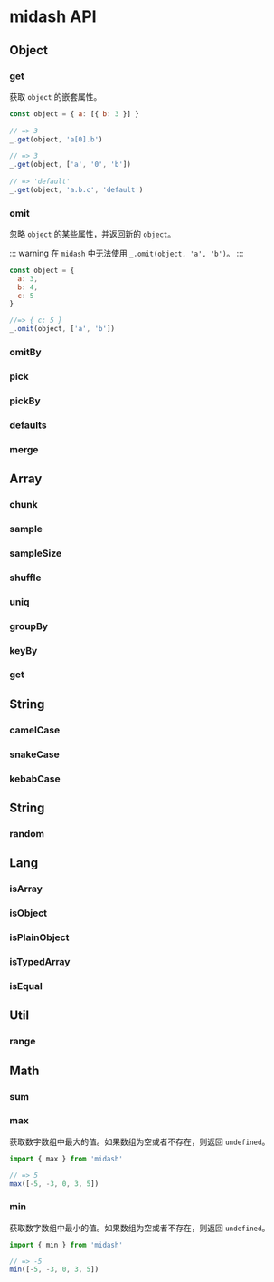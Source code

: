 # midash API

## Object

### get

获取 `object` 的嵌套属性。

``` js
const object = { a: [{ b: 3 }] }
 
// => 3
_.get(object, 'a[0].b')
 
// => 3
_.get(object, ['a', '0', 'b'])
 
// => 'default'
_.get(object, 'a.b.c', 'default')
```

### omit

忽略 `object` 的某些属性，并返回新的 `object`。

::: warning
在 `midash` 中无法使用 `_.omit(object, 'a', 'b')`。
:::

``` js
const object = {
  a: 3,
  b: 4,
  c: 5
}

//=> { c: 5 }
_.omit(object, ['a', 'b'])

```

### omitBy
### pick
### pickBy
### defaults
### merge

## Array

### chunk
### sample
### sampleSize
### shuffle
### uniq
### groupBy
### keyBy
### get

## String

### camelCase
### snakeCase
### kebabCase

## String

### random

## Lang

### isArray
### isObject
### isPlainObject
### isTypedArray
### isEqual

## Util

### range

## Math

### sum

### max

获取数字数组中最大的值。如果数组为空或者不存在，则返回 `undefined`。

``` js
import { max } from 'midash'

// => 5
max([-5, -3, 0, 3, 5])
```

### min

获取数字数组中最小的值。如果数组为空或者不存在，则返回 `undefined`。

``` js
import { min } from 'midash'

// => -5
min([-5, -3, 0, 3, 5])
```
